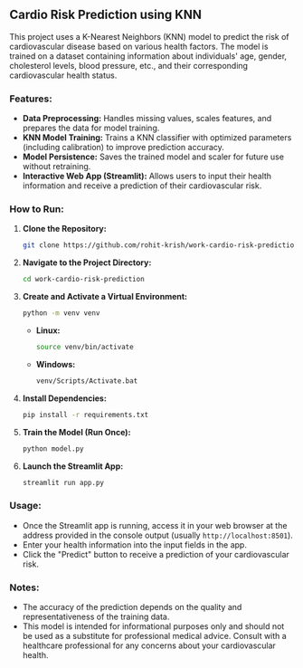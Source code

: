 ## Cardio Risk Prediction using KNN

This project uses a K-Nearest Neighbors (KNN) model to predict the risk of cardiovascular disease based on various health factors. The model is trained on a dataset containing information about individuals' age, gender, cholesterol levels, blood pressure, etc., and their corresponding cardiovascular health status.

### Features:

- **Data Preprocessing:**  Handles missing values, scales features, and prepares the data for model training.
- **KNN Model Training:** Trains a KNN classifier with optimized parameters (including calibration) to improve prediction accuracy.
- **Model Persistence:** Saves the trained model and scaler for future use without retraining.
- **Interactive Web App (Streamlit):** Allows users to input their health information and receive a prediction of their cardiovascular risk.

### How to Run:

1. **Clone the Repository:**
   ```bash
   git clone https://github.com/rohit-krish/work-cardio-risk-prediction
   ```

2. **Navigate to the Project Directory:**
   ```bash
   cd work-cardio-risk-prediction
   ```

3. **Create and Activate a Virtual Environment:**
   ```bash
   python -m venv venv 
   ```
   - **Linux:**
     ```bash
     source venv/bin/activate
     ```
   - **Windows:**
     ```bash
     venv/Scripts/Activate.bat
     ```

4. **Install Dependencies:**
   ```bash
   pip install -r requirements.txt
   ```

5. **Train the Model (Run Once):**
   ```bash
   python model.py
   ```

6. **Launch the Streamlit App:**
   ```bash
   streamlit run app.py 
   ```

### Usage:

- Once the Streamlit app is running, access it in your web browser at the address provided in the console output (usually `http://localhost:8501`).
- Enter your health information into the input fields in the app.
- Click the "Predict" button to receive a prediction of your cardiovascular risk.

### Notes:

- The accuracy of the prediction depends on the quality and representativeness of the training data.
- This model is intended for informational purposes only and should not be used as a substitute for professional medical advice. Consult with a healthcare professional for any concerns about your cardiovascular health.

